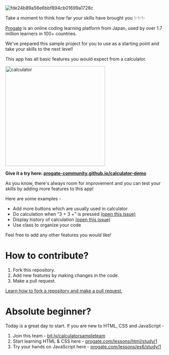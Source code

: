 ![fde24b89a56e6bbf894cb01699a1728c](https://user-images.githubusercontent.com/10005645/87940683-9ec8b100-cab7-11ea-9624-012fa3109723.gif)

Take a moment to think how far your skills have brought you ✨✨✨

[Progate](http://progate.com) is an online coding learning platform from Japan, used by over 1.7 million learners in 100+ countries.

We've prepared this sample project for you to use as a starting point and take your skills to the next level!

This app has all basic features you would expect from a calculator.

<img width="311" alt="calculator" src="https://user-images.githubusercontent.com/10005645/94406684-04a87780-0190-11eb-957d-a91c7438b3b0.png">

**Give it a try here: [progate-community.github.io/calculator-demo](https://progate-community.github.io/calculator-demo)**

As you know, there's always room for improvement and you can test your skills by adding more features to this app!

Here are some examples -

- Add more buttons which are usually used in calculator
- Do calculation when “3	+ 3 +” is pressed [(open this issue)](https://github.com/Progate-Community/calculator-demo/issues/2)
- Display history of calculation [(open this issue)](https://github.com/Progate-Community/calculator-demo/issues/1)
- Use class to organize your code

Feel free to add any other features you would like!

# How to contribute?

1. Fork this repository.
2. Add new features by making changes in the code.
3. Make a pull request.

[Learn how to fork a repository and make a pull request.](https://guides.github.com/activities/forking/)

# Absolute beginner?

Today is a great day to start. If you are new to HTML, CSS and JavaScript - 

1. Join this team - [bit.ly/calculatorsampleteam](https://bit.ly/calculatorsampleteam)
2. Start learning HTML & CSS here - [progate.com/lessons/html/study/1](https://progate.com/lessons/html/study/1)
3. Try your hands on JavaScript here - [progate.com/lessons/es6/study/1](https://progate.com/lessons/es6/study/1)

